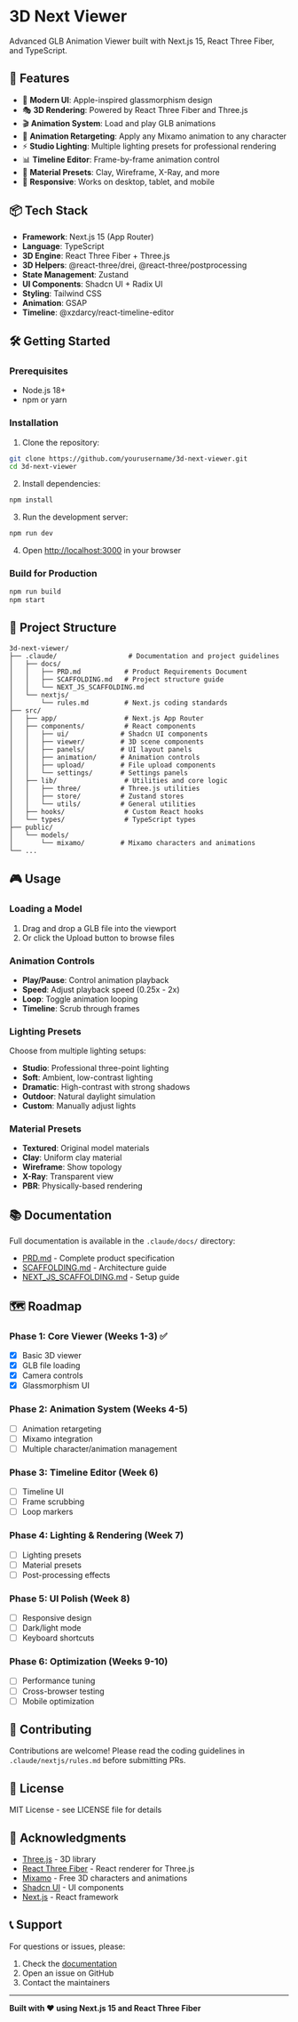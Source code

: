 # 3D Next Viewer

Advanced GLB Animation Viewer built with Next.js 15, React Three Fiber, and TypeScript.

## 🚀 Features

- 🎨 **Modern UI**: Apple-inspired glassmorphism design
- 🎭 **3D Rendering**: Powered by React Three Fiber and Three.js
- 🎬 **Animation System**: Load and play GLB animations
- 🔄 **Animation Retargeting**: Apply any Mixamo animation to any character
- ⚡ **Studio Lighting**: Multiple lighting presets for professional rendering
- 📊 **Timeline Editor**: Frame-by-frame animation control
- 🎨 **Material Presets**: Clay, Wireframe, X-Ray, and more
- 📱 **Responsive**: Works on desktop, tablet, and mobile

## 📦 Tech Stack

- **Framework**: Next.js 15 (App Router)
- **Language**: TypeScript
- **3D Engine**: React Three Fiber + Three.js
- **3D Helpers**: @react-three/drei, @react-three/postprocessing
- **State Management**: Zustand
- **UI Components**: Shadcn UI + Radix UI
- **Styling**: Tailwind CSS
- **Animation**: GSAP
- **Timeline**: @xzdarcy/react-timeline-editor

## 🛠️ Getting Started

### Prerequisites

- Node.js 18+
- npm or yarn

### Installation

1. Clone the repository:
```bash
git clone https://github.com/yourusername/3d-next-viewer.git
cd 3d-next-viewer
```

2. Install dependencies:
```bash
npm install
```

3. Run the development server:
```bash
npm run dev
```

4. Open [http://localhost:3000](http://localhost:3000) in your browser

### Build for Production

```bash
npm run build
npm start
```

## 📁 Project Structure

```
3d-next-viewer/
├── .claude/                  # Documentation and project guidelines
│   ├── docs/
│   │   ├── PRD.md           # Product Requirements Document
│   │   ├── SCAFFOLDING.md   # Project structure guide
│   │   └── NEXT_JS_SCAFFOLDING.md
│   └── nextjs/
│       └── rules.md         # Next.js coding standards
├── src/
│   ├── app/                 # Next.js App Router
│   ├── components/          # React components
│   │   ├── ui/             # Shadcn UI components
│   │   ├── viewer/         # 3D scene components
│   │   ├── panels/         # UI layout panels
│   │   ├── animation/      # Animation controls
│   │   ├── upload/         # File upload components
│   │   └── settings/       # Settings panels
│   ├── lib/                 # Utilities and core logic
│   │   ├── three/          # Three.js utilities
│   │   ├── store/          # Zustand stores
│   │   └── utils/          # General utilities
│   ├── hooks/               # Custom React hooks
│   └── types/               # TypeScript types
├── public/
│   └── models/
│       └── mixamo/         # Mixamo characters and animations
└── ...
```

## 🎮 Usage

### Loading a Model

1. Drag and drop a GLB file into the viewport
2. Or click the Upload button to browse files

### Animation Controls

- **Play/Pause**: Control animation playback
- **Speed**: Adjust playback speed (0.25x - 2x)
- **Loop**: Toggle animation looping
- **Timeline**: Scrub through frames

### Lighting Presets

Choose from multiple lighting setups:
- **Studio**: Professional three-point lighting
- **Soft**: Ambient, low-contrast lighting
- **Dramatic**: High-contrast with strong shadows
- **Outdoor**: Natural daylight simulation
- **Custom**: Manually adjust lights

### Material Presets

- **Textured**: Original model materials
- **Clay**: Uniform clay material
- **Wireframe**: Show topology
- **X-Ray**: Transparent view
- **PBR**: Physically-based rendering

## 📚 Documentation

Full documentation is available in the `.claude/docs/` directory:

- [PRD.md](.claude/docs/PRD.md) - Complete product specification
- [SCAFFOLDING.md](.claude/docs/SCAFFOLDING.md) - Architecture guide
- [NEXT_JS_SCAFFOLDING.md](.claude/docs/NEXT_JS_SCAFFOLDING.md) - Setup guide

## 🗺️ Roadmap

### Phase 1: Core Viewer (Weeks 1-3) ✅
- [x] Basic 3D viewer
- [x] GLB file loading
- [x] Camera controls
- [x] Glassmorphism UI

### Phase 2: Animation System (Weeks 4-5)
- [ ] Animation retargeting
- [ ] Mixamo integration
- [ ] Multiple character/animation management

### Phase 3: Timeline Editor (Week 6)
- [ ] Timeline UI
- [ ] Frame scrubbing
- [ ] Loop markers

### Phase 4: Lighting & Rendering (Week 7)
- [ ] Lighting presets
- [ ] Material presets
- [ ] Post-processing effects

### Phase 5: UI Polish (Week 8)
- [ ] Responsive design
- [ ] Dark/light mode
- [ ] Keyboard shortcuts

### Phase 6: Optimization (Weeks 9-10)
- [ ] Performance tuning
- [ ] Cross-browser testing
- [ ] Mobile optimization

## 🤝 Contributing

Contributions are welcome! Please read the coding guidelines in `.claude/nextjs/rules.md` before submitting PRs.

## 📄 License

MIT License - see LICENSE file for details

## 🙏 Acknowledgments

- [Three.js](https://threejs.org/) - 3D library
- [React Three Fiber](https://docs.pmnd.rs/react-three-fiber) - React renderer for Three.js
- [Mixamo](https://www.mixamo.com/) - Free 3D characters and animations
- [Shadcn UI](https://ui.shadcn.com/) - UI components
- [Next.js](https://nextjs.org/) - React framework

## 📞 Support

For questions or issues, please:
1. Check the [documentation](.claude/docs/)
2. Open an issue on GitHub
3. Contact the maintainers

---

**Built with ❤️ using Next.js 15 and React Three Fiber**
